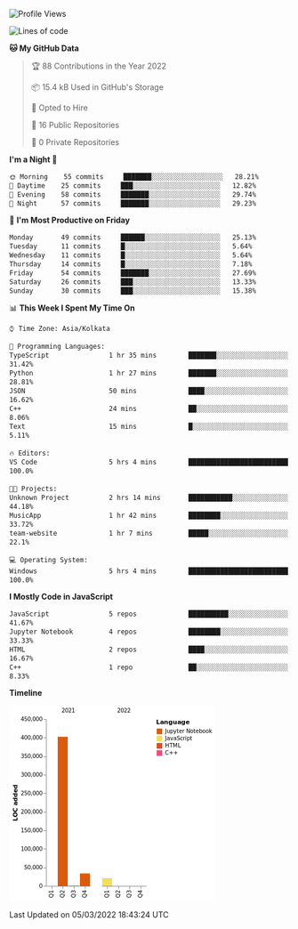 <!--START_SECTION:waka-->
![Profile Views](http://img.shields.io/badge/Profile%20Views-0-blue)

![Lines of code](https://img.shields.io/badge/From%20Hello%20World%20I%27ve%20Written-457%20Thousand%20lines%20of%20code-blue)

**🐱 My GitHub Data** 

> 🏆 88 Contributions in the Year 2022
 > 
> 📦 15.4 kB Used in GitHub's Storage 
 > 
> 💼 Opted to Hire
 > 
> 📜 16 Public Repositories 
 > 
> 🔑 0 Private Repositories  
 > 
**I'm a Night 🦉** 

```text
🌞 Morning    55 commits     ███████░░░░░░░░░░░░░░░░░░   28.21% 
🌆 Daytime    25 commits     ███░░░░░░░░░░░░░░░░░░░░░░   12.82% 
🌃 Evening    58 commits     ███████░░░░░░░░░░░░░░░░░░   29.74% 
🌙 Night      57 commits     ███████░░░░░░░░░░░░░░░░░░   29.23%

```
📅 **I'm Most Productive on Friday** 

```text
Monday       49 commits     ██████░░░░░░░░░░░░░░░░░░░   25.13% 
Tuesday      11 commits     █░░░░░░░░░░░░░░░░░░░░░░░░   5.64% 
Wednesday    11 commits     █░░░░░░░░░░░░░░░░░░░░░░░░   5.64% 
Thursday     14 commits     █░░░░░░░░░░░░░░░░░░░░░░░░   7.18% 
Friday       54 commits     ███████░░░░░░░░░░░░░░░░░░   27.69% 
Saturday     26 commits     ███░░░░░░░░░░░░░░░░░░░░░░   13.33% 
Sunday       30 commits     ███░░░░░░░░░░░░░░░░░░░░░░   15.38%

```


📊 **This Week I Spent My Time On** 

```text
⌚︎ Time Zone: Asia/Kolkata

💬 Programming Languages: 
TypeScript               1 hr 35 mins        ███████░░░░░░░░░░░░░░░░░░   31.42% 
Python                   1 hr 27 mins        ███████░░░░░░░░░░░░░░░░░░   28.81% 
JSON                     50 mins             ████░░░░░░░░░░░░░░░░░░░░░   16.62% 
C++                      24 mins             ██░░░░░░░░░░░░░░░░░░░░░░░   8.06% 
Text                     15 mins             █░░░░░░░░░░░░░░░░░░░░░░░░   5.11%

🔥 Editors: 
VS Code                  5 hrs 4 mins        █████████████████████████   100.0%

🐱‍💻 Projects: 
Unknown Project          2 hrs 14 mins       ███████████░░░░░░░░░░░░░░   44.18% 
MusicApp                 1 hr 42 mins        ████████░░░░░░░░░░░░░░░░░   33.72% 
team-website             1 hr 7 mins         █████░░░░░░░░░░░░░░░░░░░░   22.1%

💻 Operating System: 
Windows                  5 hrs 4 mins        █████████████████████████   100.0%

```

**I Mostly Code in JavaScript** 

```text
JavaScript               5 repos             ██████████░░░░░░░░░░░░░░░   41.67% 
Jupyter Notebook         4 repos             ████████░░░░░░░░░░░░░░░░░   33.33% 
HTML                     2 repos             ████░░░░░░░░░░░░░░░░░░░░░   16.67% 
C++                      1 repo              ██░░░░░░░░░░░░░░░░░░░░░░░   8.33%

```


**Timeline**

![Chart not found](https://raw.githubusercontent.com/ThejaswinS/ThejaswinS/main/charts/bar_graph.png) 


 Last Updated on 05/03/2022 18:43:24 UTC
<!--END_SECTION:waka-->





